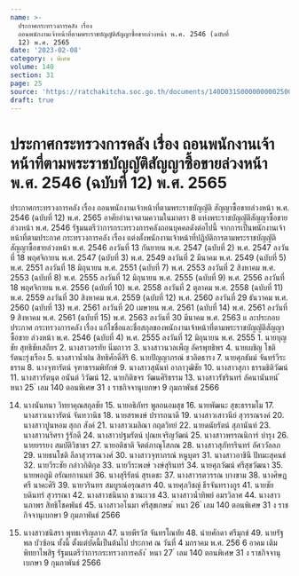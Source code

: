```yaml
---
name: >-
  ประกาศกระทรวงการคลัง เรื่อง
  ถอนพนักงานเจ้าหน้าที่ตามพระราชบัญญัติสัญญาซื้อขายล่วงหน้า พ.ศ. 2546 (ฉบับที่
  12) พ.ศ. 2565
date: '2023-02-08'
category: ง พิเศษ
volume: 140
section: 31
page: 25
source: 'https://ratchakitcha.soc.go.th/documents/140D031S0000000002500.pdf'
draft: true
---
```


# ประกาศกระทรวงการคลัง เรื่อง ถอนพนักงานเจ้าหน้าที่ตามพระราชบัญญัติสัญญาซื้อขายล่วงหน้า พ.ศ. 2546 (ฉบับที่ 12) พ.ศ. 2565

ประกาศกระทรวงการคลัง เรื่อง ถอนพนักงานเจ้าหน้าที่ตามพระราชบัญญัติ สัญญาซื้อขายล่วงหน้า พ.ศ. 2546 (ฉบับที่ 12) พ.ศ. 2565 อาศัยอำนาจตามความในมาตรา 8 แห่งพระราชบัญญัติสัญญาซื้อขายล่วงหน้า พ.ศ. 2546 รัฐมนตรีว่าการกระทรวงการคลังถอนบุคคลดังต่อไปนี้ จากการเป็นพนักงานเจ้าหน้าที่ตามประกาศ กระทรวงการคลัง เรื่อง แต่งตั้งพนักงานเจ้าหน้าที่ปฏิบัติการตามพระราชบัญญัติสัญญาซื้อขายล่วงหน้า พ.ศ. 2546 ลงวันที่ 13 กันยายน พ.ศ. 2547 (ฉบับที่ 2) พ.ศ. 2547 ลงวันที่ 18 พฤศจิกายน พ.ศ. 2547 (ฉบับที่ 3) พ.ศ. 2549 ลงวันที่ 2 มีนาคม พ.ศ. 2549 (ฉบับที่ 5) พ.ศ. 2551 ลงวันที่ 18 มิถุนายน พ.ศ. 2551 (ฉบับที่ 7) พ.ศ. 2553 ลงวันที่ 2 สิงหาคม พ.ศ. 2553 (ฉบับที่ 8) พ.ศ. 2555 ลงวันที่ 12 มิถุนายน พ.ศ. 2555 (ฉบับที่ 9) พ.ศ. 2556 ลงวันที่ 18 พฤศจิกายน พ.ศ. 2556 (ฉบับที่ 10) พ.ศ. 2558 ลงวันที่ 2 ตุลาคม พ.ศ. 2558 (ฉบับที่ 11) พ.ศ. 2559 ลงวันที่ 30 สิงหาคม พ.ศ. 2559 (ฉบับที่ 12) พ.ศ. 2560 ลงวันที่ 29 ธันวาคม พ.ศ. 2560 (ฉบับที่ 13) พ.ศ. 2561 ลงวันที่ 20 เมษายน พ.ศ. 2561 (ฉบับที่ 14) พ.ศ. 2561 ลงวันที่ 9 สิงหาคม พ.ศ. 2561 (ฉบับที่ 15) พ.ศ. 2563 ลงวันที่ 30 มีนาคม พ.ศ. 2563 แ ละประกอบประกาศ กระทรวงการคลัง เรื่อง แก้ไขชื่อและชื่อสกุลของพนักงานเจ้าหน้าที่ตามพระราชบัญญัติสัญญาซื้อขาย ล่วงหน้า พ.ศ. 2546 (ฉบับที่ 4) พ.ศ. 2555 ลงวันที่ 12 มิถุนายน พ.ศ. 2555 1. นายบุญชัย สุทธิชัยเสถียร 2. นางสาวอรทัย นิ่มถาวร 3. นางสาวนวลเพ็ญ อัครพุทธิพร 4. นายเผชิญ โชติรัตนะรุ่งเรือง 5. นางสาวน้ำฝน สิทธิศักดิ์สิริ 6. นายปัญญาภรณ์ ชวลิตธารง 7. นายศุภธัมม์ จันทร์วีระธรรม 8. นางจุฑารัตน์ จุฑาธรรมพิทักษ์ 9. นางสาวสุนันท์ อาภาวุฒิชัย 10. นางสาวสุภา ธรรมธิติวัฒน์ 11. นางสาวรัตนุต อนันต์ วิวัฒน์ 12. นายกิติขจร วัฒนศิริธรรม 13. นางสาวรัชรินทร์ ลัคนานันทน์ ้ หนา 25 ่ เลม 140 ตอนพิเศษ 31 ง ราชกิจจานุเบกษา 9 กุมภาพันธ์ 2566

14. นางนันทนา วิทยาคุณสกุลชัย 15. นายอธิภัทร พูลถนอมสุข 16. นายพัฒนะ สุขะธรรมโม 17. นางสาวเนาวรัตน์ จันทวานิช 18. นายสรพงษ์ ปรารถนาดี 19. นางสาวเสาวนีย์ สุวรรณรงค์ 20. นางสาวปูนหอม สุกก สังค์ 21. นางสาวเมลิณา กฤตวิทย์ 22. นายดนัยรัตน์ สุภานันท์ 23. นางสาวนริศรา รู้รักดี 24. นางสาวปฐมรัตน์ ปุณยเจริญวัฒน์ 25. นางสาวพรรณนิการ์ บำรุง 26. นายยรรยง สมบัติวิชาธร 27. นายอติชาติ จิตต์ภาณุโสภณ 28. นางสาวสุภัทรรินทร์ อัศววัลลภ 29. นายธนโชติ ลีลาสุวรรณวงศ์ 30. นางสาวจุฑาภรณ์ หนูบุตร 31. นางสาวอาชินี ปัทมะสุคนธ์ 32. นายวีระชัย กล่าวกิติกุล 33. นายวีระพงษ์ วงษ์สุรินทร์ 34. นายศุภวัฒน์ ศรีสุขวัฒนา 35. นายพอภูมิ อรัณยกานนท์ 36. นางสุรีรัตน์ สุรเดชะ 37. นางสาวรตวรรณ บางขาม 38. นางศิษฏศรี นาคะศิริ 39. นายวรินทร สมบูรณ์อรุณสาร 40. นายศุภวิชญ์ ธีรจันทรางกูร 41. นายชัยบดินทร์ สุวรรณา 42. นางสาวชนินาถ ชวนะเวช 43. นางสาวน้ำทิพย์ อมรวิลาศ 44. นางสาวนภาพร สิทธิโชคพันธ์ 45. นางสาวอโนมา ศรีสุขเกษม ้ หนา 26 ่ เลม 140 ตอนพิเศษ 31 ง ราชกิจจานุเบกษา 9 กุมภาพันธ์ 2566

46. นางสาวชนิสรา พุทธเจริญลาภ 47. นายพีรวัส จันทรโณทัย 48. นำยศักดา ศรีมุกข์ 49. นายรัฐพล บัวซ้อน ทั้งนี้ ตั้งแต่บัดนี้เป็นต้นไป ประกาศ ณ วันที่ 4 มกราคม พ.ศ. 256 6 อาคม เติมพิทยาไพสิฐ รัฐมนตรีว่าการกระทรวงการคลัง ้ หนา 27 ่ เลม 140 ตอนพิเศษ 31 ง ราชกิจจานุเบกษา 9 กุมภาพันธ์ 2566

